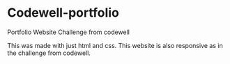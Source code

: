 # Codewell-portfolio
Portfolio Website Challenge from codewell

This was made with just html and css. This website is also responsive as in the challenge from codewell.
